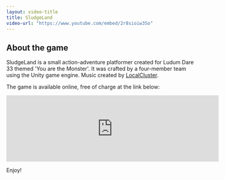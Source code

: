 ```yaml
---
layout: video-title
title: SludgeLand
video-url: "https://www.youtube.com/embed/2r8sioiw3So"
---
```


About the game
--------------

SludgeLand is a small action-adventure platformer created for Ludum Dare 33 themed 'You are the Monster'.
It was crafted by a four-member team using the Unity game engine.
Music created by [LocalCluster](https://soundcloud.com/localcluster).

The game is available online, free of charge at the link below:

<iframe class="itch-noborder" frameborder="0" src="https://itch.io/embed/35382?border_width=5&amp;bg_color=3b6336&amp;fg_color=ffffff&amp;link_color=9d7420&amp;border_color=79a973" width="560" height="175"></iframe>

Enjoy!